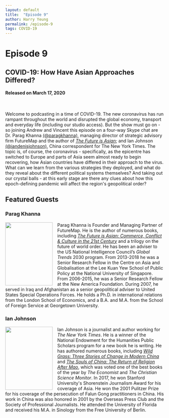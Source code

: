 ```yaml
---
layout: default
title:  "Episode 9"
author: Harry Yeung
permalink: /episode-9
tags: COVID-19
---
```


# Episode 9
## COVID-19: How Have Asian Approaches Differed?
#### Released on March 17, 2020

<div id="buzzsprout-player-3037882"></div>
<script src="https://www.buzzsprout.com/699187/3037882-covid-19-how-have-asian-approaches-differed.js?container_id=buzzsprout-player-3037882&player=small" type="text/javascript" charset="utf-8"></script>
<br>

Welcome to podcasting in a time of COVID-19. The new coronavirus has run rampant throughout the world and disrupted the global economy, transport and everyday life (including our studio access). But the show must go on - so joining Andrew and Vincent this episode on a four-way Skype chat are Dr. Parag Khanna [(@paragkhanna)](https://twitter.com/paragkhanna), managing director of strategic advisory firm FutureMap and the author of [*The Future is Asian*](https://www.amazon.com/gp/product/150119626X/ref=as_li_tl?ie=UTF8&camp=1789&creative=9325&creativeASIN=150119626X&linkCode=as2&tag=asiamatterspo-20&linkId=52f5b7bf0a8f4d9d3c7c9267706d32ee); and Ian Johnson [(@iandenisjohnson)](https://twitter.com/iandenisjohnson), China correspondent for The New York Times. The topic is, of course, the coronavirus - specifically, as the epicentre has switched to Europe and parts of Asia seem almost ready to begin recovering, how Asian countries have differed in their approach to the virus. What can we learn from the various strategies they deployed, and what do they reveal about the different political systems themselves? And taking out our crystal balls - at this early stage are there any clues about how this epoch-defining pandemic will affect the region's geopolitical order?

## Featured Guests

### Parag Khanna

<img src="https://user-images.githubusercontent.com/67763587/89873606-9243ef80-db6f-11ea-94e8-08f33f601696.png"
  style="width:150px;height:200px;margin-right:15px;"
  align="left" />
  <p>Parag Khanna is Founder and Managing Partner of FutureMap. He is the author of numerous books, including <a href="https://www.amazon.com/gp/product/150119626X/ref=as_li_tl?ie=UTF8&camp=1789&creative=9325&creativeASIN=150119626X&linkCode=as2&tag=asiamatterspo-20&linkId=52f5b7bf0a8f4d9d3c7c9267706d32ee"><i>The Future is Asian: Commerce, Conflict & Culture in the 21st Century</i></a> and a trilogy on the future of world order. He has been an adviser to the US National Intelligence Council’s <i>Global Trends</i> 2030 program. From 2013-2018 he was a Senior Research Fellow in the Centre on Asia and Globalisation at the Lee Kuan Yew School of Public Policy at the National University of Singapore. From 2006-2015, he was a Senior Research Fellow at the New America Foundation. During 2007, he served in Iraq and Afghanistan as a senior geopolitical adviser to United States Special Operations Forces. He holds a Ph.D. in international relations from the London School of Economics, and a B.A. and M.A. from the School of Foreign Service at Georgetown University.</p>

### Ian Johnson

<img src="https://user-images.githubusercontent.com/67763587/89875260-e64fd380-db71-11ea-8584-e6241c03e193.png"
  style="width:150px;height:200px;margin-right:15px;"
  align="left" />
  <p>Ian Johnson is a journalist and author working for <i>The New York Times</i>. He is a winner of the National Endowment for the Humanities Public Scholars program for a new book he is writing. He has authored numerous books, including <a href="https://www.amazon.com/gp/product/0375719199/ref=as_li_tl?ie=UTF8&camp=1789&creative=9325&creativeASIN=0375719199&linkCode=as2&tag=asiamatterspo-20&linkId=7f7adb72c6752b933b93046fdf37fb7c"><i>Wild Grass: Three Stories of Change in Modern China</i></a> and <a href="https://www.amazon.com/gp/product/0804173397/ref=as_li_tl?ie=UTF8&camp=1789&creative=9325&creativeASIN=0804173397&linkCode=as2&tag=asiamatterspo-20&linkId=afd229f80b1268a719444a0b719c2df7"><i>The Souls of China: The Return of Religion After Mao</i></a>, which was voted one of the best books of the year by <i>The Economist</i> and <i>The Christian Science Monitor</i>. In 2017, he won Stanford University's Shorenstein Journalism Award for his coverage of Asia. He won the 2001 Pulitzer Prize for his coverage of the persecution of Falun Gong practitioners in China. His work in China was also honored in 2001 by the Overseas Press Club and the Society of Professional Journalists. He attended the University of Florida and received his M.A. in Sinology from the Free University of Berlin.</p>
